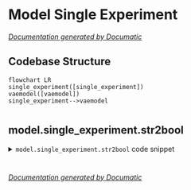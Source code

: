 # Model Single Experiment

[_Documentation generated by Documatic_](https://www.documatic.com)

<!---Documatic-section-Codebase Structure-start--->
## Codebase Structure

<!---Documatic-block-system_architecture-start--->
```mermaid
flowchart LR
single_experiment([single_experiment])
vaemodel([vaemodel])
single_experiment-->vaemodel
```
<!---Documatic-block-system_architecture-end--->

# #
<!---Documatic-section-Codebase Structure-end--->

<!---Documatic-section-model.single_experiment.str2bool-start--->
## model.single_experiment.str2bool

<!---Documatic-section-str2bool-start--->
<!---Documatic-block-model.single_experiment.str2bool-start--->
<details>
	<summary><code>model.single_experiment.str2bool</code> code snippet</summary>

```python
def str2bool(v):
    if v.lower() in ('yes', 'true', 't', 'y', '1'):
        return True
    elif v.lower() in ('no', 'false', 'f', 'n', '0'):
        return False
    else:
        raise argparse.ArgumentTypeError('Boolean value expected.')
```
</details>
<!---Documatic-block-model.single_experiment.str2bool-end--->
<!---Documatic-section-str2bool-end--->

# #
<!---Documatic-section-model.single_experiment.str2bool-end--->

[_Documentation generated by Documatic_](https://www.documatic.com)
